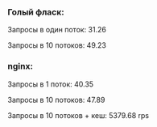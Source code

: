 ### Голый фласк:

Запросы в один поток: 31.26

Запросы в 10 потоков: 49.23

### nginx:

Запросы в 1 поток: 40.35

Запросы в 10 потоков: 47.89

Запросы в 10 потоков + кеш: 5379.68 rps
